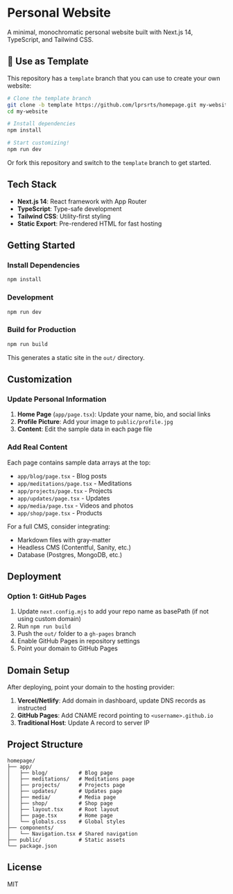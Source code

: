 # Personal Website

A minimal, monochromatic personal website built with Next.js 14, TypeScript, and Tailwind CSS.

## 🎨 Use as Template

This repository has a `template` branch that you can use to create your own website:

```bash
# Clone the template branch
git clone -b template https://github.com/lprsrts/homepage.git my-website
cd my-website

# Install dependencies
npm install

# Start customizing!
npm run dev
```

Or fork this repository and switch to the `template` branch to get started.

## Tech Stack

- **Next.js 14**: React framework with App Router
- **TypeScript**: Type-safe development
- **Tailwind CSS**: Utility-first styling
- **Static Export**: Pre-rendered HTML for fast hosting

## Getting Started

### Install Dependencies

```bash
npm install
```

### Development

```bash
npm run dev
```

### Build for Production

```bash
npm run build
```

This generates a static site in the `out/` directory.

## Customization

### Update Personal Information

1. **Home Page** (`app/page.tsx`): Update your name, bio, and social links
2. **Profile Picture**: Add your image to `public/profile.jpg`
3. **Content**: Edit the sample data in each page file

### Add Real Content

Each page contains sample data arrays at the top:
- `app/blog/page.tsx` - Blog posts
- `app/meditations/page.tsx` - Meditations
- `app/projects/page.tsx` - Projects
- `app/updates/page.tsx` - Updates
- `app/media/page.tsx` - Videos and photos
- `app/shop/page.tsx` - Products

For a full CMS, consider integrating:
- Markdown files with gray-matter
- Headless CMS (Contentful, Sanity, etc.)
- Database (Postgres, MongoDB, etc.)

## Deployment

### Option 1: GitHub Pages

1. Update `next.config.mjs` to add your repo name as basePath (if not using custom domain)
2. Run `npm run build`
3. Push the `out/` folder to a `gh-pages` branch
4. Enable GitHub Pages in repository settings
5. Point your domain to GitHub Pages

## Domain Setup

After deploying, point your domain to the hosting provider:

1. **Vercel/Netlify**: Add domain in dashboard, update DNS records as instructed
2. **GitHub Pages**: Add CNAME record pointing to `<username>.github.io`
3. **Traditional Host**: Update A record to server IP

## Project Structure

```
homepage/
├── app/
│   ├── blog/          # Blog page
│   ├── meditations/   # Meditations page
│   ├── projects/      # Projects page
│   ├── updates/       # Updates page
│   ├── media/         # Media page
│   ├── shop/          # Shop page
│   ├── layout.tsx     # Root layout
│   ├── page.tsx       # Home page
│   └── globals.css    # Global styles
├── components/
│   └── Navigation.tsx # Shared navigation
├── public/            # Static assets
└── package.json
```

## License

MIT

